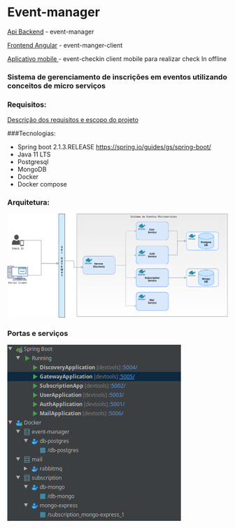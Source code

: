 # Event-manager

[Api Backend](https://github.com/Magaiwer/event-manager) - event-manager

[Frontend Angular](https://github.com/Magaiwer/event-manager-client) - event-manger-client
 
[Aplicativo mobile ](https://github.com/Magaiwer/personal-manager-client) - event-checkin client mobile para realizar check In offline

### Sistema de gerenciamento de inscrições em eventos utilizando conceitos de micro serviços 

### Requisitos:
   [Descrição dos requisitos e escopo do projeto ](/resources/projeto-requisitos.pdf)   


###Tecnologias:
- Spring boot 2.1.3.RELEASE https://spring.io/guides/gs/spring-boot/
- Java 11 LTS
- Postgresql
- MongoDB
- Docker
- Docker compose
    
 ### Arquitetura:
 ![architecture](resources/microservices-arch.png)
 
 ### Portas e serviços
  ![services](resources/microservices.png)